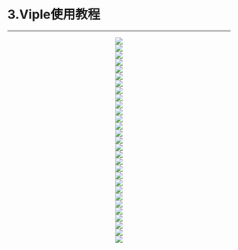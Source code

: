 # 3.Viple使用教程

---

<center><img src="/assets/m1.png"/></center>
<center><img src="/assets/m2.png"/></center>
<center><img src="/assets/m3.png"/></center>
<center><img src="/assets/m4.png"/></center>
<center><img src="/assets/m5.png"/></center>
<center><img src="/assets/m6.png"/></center>
<center><img src="/assets/m7.png"/></center>
<center><img src="/assets/m8.png"/></center>
<center><img src="/assets/m9.png"/></center>
<center><img src="/assets/m10.png"/></center>
<center><img src="/assets/m11.png"/></center>
<center><img src="/assets/m12.png"/></center>
<center><img src="/assets/m13.png"/></center>
<center><img src="/assets/m14.png"/></center>
<center><img src="/assets/m15.png"/></center>
<center><img src="/assets/m16.png"/></center>
<center><img src="/assets/m17.png"/></center>
<center><img src="/assets/m18.png"/></center>
<center><img src="/assets/m19.png"/></center>
<center><img src="/assets/m20.png"/></center>
<center><img src="/assets/m21.png"/></center>
<center><img src="/assets/m22.png"/></center>
<center><img src="/assets/m23.png"/></center>
<center><img src="/assets/m24.png"/></center>
<center><img src="/assets/m25.png"/></center>
<center><img src="/assets/m26.png"/></center>
<center><img src="/assets/m27.png"/></center>
<center><img src="/assets/m28.png"/></center>
<center><img src="/assets/m29.png"/></center>


